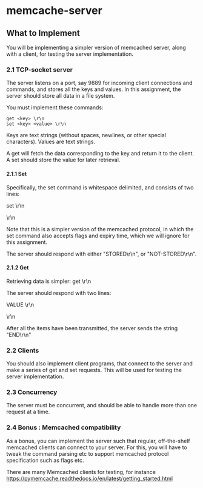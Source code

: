 # memcache-server
## What to Implement

You will be implementing a simpler version of memcached server, along with a client, for testing the server implementation.
### 2.1 TCP-socket server

The server listens on a port, say 9889 for incoming client connections and commands, and stores all the keys and values. In this assignment, the server should store all data in a file system.

You must implement these commands:

    get <key> \r\n
    set <key> <value> \r\n

Keys are text strings (without spaces, newlines, or other special characters). Values are text strings.

A get will fetch the data corresponding to the key and return it to the client. A set should store the value for later retrieval.
#### 2.1.1 Set

Specifically, the set command is whitespace delimited, and consists of two lines:

set <key> <value-size-bytes> \r\n

<value> \r\n

Note that this is a simpler version of the memcached protocol, in which the set command also accepts flags and expiry time, which we will ignore for this assignment.

The server should respond with either "STORED\r\n", or "NOT-STORED\r\n".
#### 2.1.2 Get

Retrieving data is simpler: get <key>\r\n

The server should respond with two lines:

VALUE <key> <bytes> \r\n

<data block>\r\n

After all the items have been transmitted, the server sends the string "END\r\n"
### 2.2 Clients

You should also implement client programs, that connect to the server and make a series of get and set requests. This will be used for testing the server implementation.
### 2.3 Concurrency

The server must be concurrent, and should be able to handle more than one request at a time.
### 2.4 Bonus : Memcached compatibility

As a bonus, you can implement the server such that regular, off-the-shelf memcached clients can connect to your server. For this, you will have to tweak the command parsing etc to support memcached protocol specification such as flags etc.

There are many Memcached clients for testing, for instance https://pymemcache.readthedocs.io/en/latest/getting_started.html
